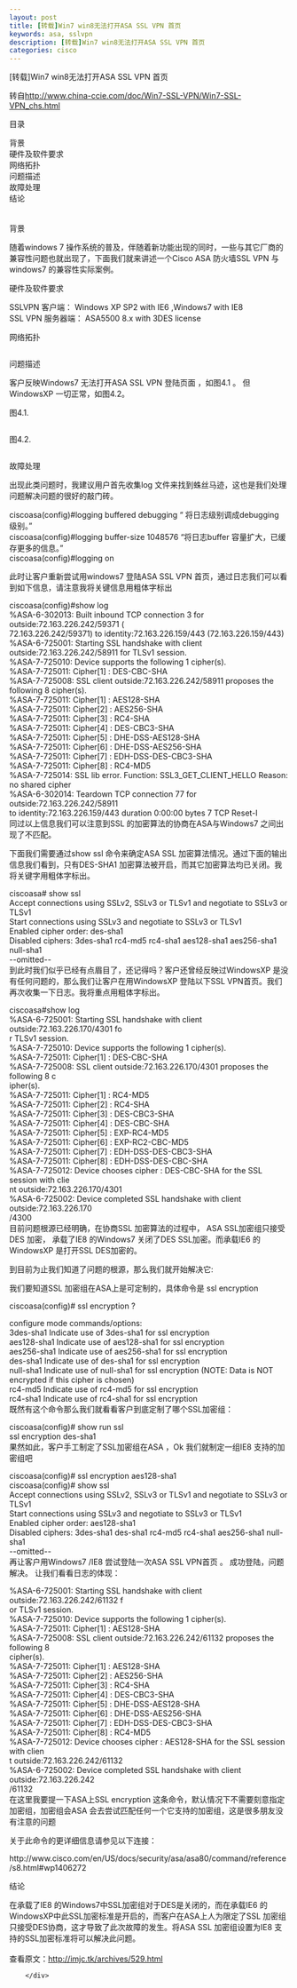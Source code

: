 ```yaml
---
layout: post
title: [转载]Win7 win8无法打开ASA SSL VPN 首页
keywords: asa, sslvpn
description: [转载]Win7 win8无法打开ASA SSL VPN 首页
categories: cisco
---
```

[转载]Win7 win8无法打开ASA SSL VPN 首页
<div id="sina_keyword_ad_area2" class="articalContent   newfont_family">
<p>转自<a title="http://www.china-ccie.com/doc/Win7-SSL-VPN/Win7-SSL-VPN_chs.html" href="http://www.china-ccie.com/doc/Win7-SSL-VPN/Win7-SSL-VPN_chs.html" rel="nofollow">http://www.china-ccie.com/doc/Win7-SSL-VPN/Win7-SSL-VPN_chs.html</a></p>
<p>目录</p>
<p>背景<br />
硬件及软件要求<br />
网络拓扑<br />
问题描述<br />
故障处理<br />
结论<br />
　</p>
<p>背景</p>
<p>随着windows 7
操作系统的普及，伴随着新功能出现的同时，一些与其它厂商的兼容性问题也就出现了，下面我们就来讲述一个Cisco ASA 防火墙SSL
VPN 与 windows7 的兼容性实际案例。</p>
<p>硬件及软件要求</p>
<p>SSLVPN 客户端： Windows XP SP2 with IE6 ,Windows7 with IE8<br />
SSL VPN 服务器端： ASA5500 8.x with 3DES license</p>
<p>网络拓扑</p>
<p><img src="/images/blog/011300242213394.jpg" alt="" /></p>
<p>问题描述</p>
<p>客户反映Windows7 无法打开ASA SSL VPN 登陆页面 ，如图4.1 。 但WindowsXP
一切正常，如图4.2。</p>
<p>图4.1.</p>
<p><img src="/images/blog/011300443461680.jpg" alt="" /></p>
<p>图4.2.</p>
<p><img src="/images/blog/011300527838000.jpg" alt="" /></p>
<p>故障处理</p>
<p>出现此类问题时，我建议用户首先收集log 文件来找到蛛丝马迹，这也是我们处理问题解决问题的很好的敲门砖。</p>
<p>ciscoasa(config)#logging buffered debugging &ldquo; 将日志级别调成debugging
级别。&rdquo;<br />
ciscoasa(config)#logging buffer-size 1048576 &ldquo;将日志buffer
容量扩大，已缓存更多的信息。&rdquo;<br />
ciscoasa(config)#logging on</p>
<p>此时让客户重新尝试用windows7 登陆ASA SSL VPN
首页，通过日志我们可以看到如下信息，请注意我将关键信息用粗体字标出</p>
<p>ciscoasa(config)#show log<br />
%ASA-6-302013: Built inbound TCP connection 3 for
outside:72.163.226.242/59371 (<br />
72.163.226.242/59371) to identity:72.163.226.159/443
(72.163.226.159/443)<br />
%ASA-6-725001: Starting SSL handshake with client
outside:72.163.226.242/58911 for TLSv1 session.<br />
%ASA-7-725010: Device supports the following 1 cipher(s).<br />
%ASA-7-725011: Cipher[1] : DES-CBC-SHA<br />
%ASA-7-725008: SSL client outside:72.163.226.242/58911 proposes the
following 8 cipher(s).<br />
%ASA-7-725011: Cipher[1] : AES128-SHA<br />
%ASA-7-725011: Cipher[2] : AES256-SHA<br />
%ASA-7-725011: Cipher[3] : RC4-SHA<br />
%ASA-7-725011: Cipher[4] : DES-CBC3-SHA<br />
%ASA-7-725011: Cipher[5] : DHE-DSS-AES128-SHA<br />
%ASA-7-725011: Cipher[6] : DHE-DSS-AES256-SHA<br />
%ASA-7-725011: Cipher[7] : EDH-DSS-DES-CBC3-SHA<br />
%ASA-7-725011: Cipher[8] : RC4-MD5<br />
%ASA-7-725014: SSL lib error. Function: SSL3_GET_CLIENT_HELLO
Reason: no shared cipher<br />
%ASA-6-302014: Teardown TCP connection 77 for
outside:72.163.226.242/58911<br />
to identity:72.163.226.159/443 duration 0:00:00 bytes 7 TCP
Reset-I<br />
同过以上信息我们可以注意到SSL 的加密算法的协商在ASA与Windows7 之间出现了不匹配。</p>
<p>下面我们需要通过show ssl 命令来确定ASA SSL 加密算法情况。通过下面的输出信息我们看到，只有DES-SHA1
加密算法被开启，而其它加密算法均已关闭。我将关键字用粗体字标出。</p>
<p>ciscoasa# show ssl<br />
Accept connections using SSLv2, SSLv3 or TLSv1 and negotiate to
SSLv3 or TLSv1<br />
Start connections using SSLv3 and negotiate to SSLv3 or TLSv1<br />
Enabled cipher order: des-sha1<br />
Disabled ciphers: 3des-sha1 rc4-md5 rc4-sha1 aes128-sha1
aes256-sha1 null-sha1<br />
--omitted--<br />
到此时我们似乎已经有点眉目了，还记得吗？客户还曾经反映过WindowsXP 是没有任何问题的，那么我们让客户在用WindowsXP
登陆以下SSL VPN首页。我们再次收集一下日志。我将重点用粗体字标出。</p>
<p>ciscoasa#show log<br />
%ASA-6-725001: Starting SSL handshake with client
outside:72.163.226.170/4301 fo<br />
r TLSv1 session.<br />
%ASA-7-725010: Device supports the following 1 cipher(s).<br />
%ASA-7-725011: Cipher[1] : DES-CBC-SHA<br />
%ASA-7-725008: SSL client outside:72.163.226.170/4301 proposes the
following 8 c<br />
ipher(s).<br />
%ASA-7-725011: Cipher[1] : RC4-MD5<br />
%ASA-7-725011: Cipher[2] : RC4-SHA<br />
%ASA-7-725011: Cipher[3] : DES-CBC3-SHA<br />
%ASA-7-725011: Cipher[4] : DES-CBC-SHA<br />
%ASA-7-725011: Cipher[5] : EXP-RC4-MD5<br />
%ASA-7-725011: Cipher[6] : EXP-RC2-CBC-MD5<br />
%ASA-7-725011: Cipher[7] : EDH-DSS-DES-CBC3-SHA<br />
%ASA-7-725011: Cipher[8] : EDH-DSS-DES-CBC-SHA<br />
%ASA-7-725012: Device chooses cipher : DES-CBC-SHA for the SSL
session with clie<br />
nt outside:72.163.226.170/4301<br />
%ASA-6-725002: Device completed SSL handshake with client
outside:72.163.226.170<br />
/4300<br />
目前问题根源已经明确，在协商SSL 加密算法的过程中， ASA SSL加密组只接受DES 加密， 承载了IE8 的Windows7
关闭了DES SSL加密。而承载IE6 的WindowsXP 是打开SSL DES加密的。</p>
<p>到目前为止我们知道了问题的根源，那么我们就开始解决它:</p>
<p>我们要知道SSL 加密组在ASA上是可定制的，具体命令是 ssl encryption</p>
<p>ciscoasa(config)# ssl encryption ?</p>
<p>configure mode commands/options:<br />
3des-sha1 Indicate use of 3des-sha1 for ssl encryption<br />
aes128-sha1 Indicate use of aes128-sha1 for ssl encryption<br />
aes256-sha1 Indicate use of aes256-sha1 for ssl encryption<br />
des-sha1 Indicate use of des-sha1 for ssl encryption<br />
null-sha1 Indicate use of null-sha1 for ssl encryption (NOTE: Data
is NOT<br />
encrypted if this cipher is chosen)<br />
rc4-md5 Indicate use of rc4-md5 for ssl encryption<br />
rc4-sha1 Indicate use of rc4-sha1 for ssl encryption<br />
既然有这个命令那么我们就看看客户到底定制了哪个SSL加密组：</p>
<p>ciscoasa(config)# show run ssl<br />
ssl encryption des-sha1<br />
果然如此，客户手工制定了SSL加密组在ASA ，Ok 我们就制定一组IE8 支持的加密组吧</p>
<p>ciscoasa(config)# ssl encryption aes128-sha1<br />
ciscoasa(config)# show ssl<br />
Accept connections using SSLv2, SSLv3 or TLSv1 and negotiate to
SSLv3 or TLSv1<br />
Start connections using SSLv3 and negotiate to SSLv3 or TLSv1<br />
Enabled cipher order: aes128-sha1<br />
Disabled ciphers: 3des-sha1 des-sha1 rc4-md5 rc4-sha1 aes256-sha1
null-sha1<br />
--omitted--<br />
再让客户用Windows7 /IE8 尝试登陆一次ASA SSL VPN首页 。 成功登陆，问题解决。 让我们看看日志的体现：</p>
<p>%ASA-6-725001: Starting SSL handshake with client
outside:72.163.226.242/61132 f<br />
or TLSv1 session.<br />
%ASA-7-725010: Device supports the following 1 cipher(s).<br />
%ASA-7-725011: Cipher[1] : AES128-SHA<br />
%ASA-7-725008: SSL client outside:72.163.226.242/61132 proposes the
following 8<br />
cipher(s).<br />
%ASA-7-725011: Cipher[1] : AES128-SHA<br />
%ASA-7-725011: Cipher[2] : AES256-SHA<br />
%ASA-7-725011: Cipher[3] : RC4-SHA<br />
%ASA-7-725011: Cipher[4] : DES-CBC3-SHA<br />
%ASA-7-725011: Cipher[5] : DHE-DSS-AES128-SHA<br />
%ASA-7-725011: Cipher[6] : DHE-DSS-AES256-SHA<br />
%ASA-7-725011: Cipher[7] : EDH-DSS-DES-CBC3-SHA<br />
%ASA-7-725011: Cipher[8] : RC4-MD5<br />
%ASA-7-725012: Device chooses cipher : AES128-SHA for the SSL
session with clien<br />
t outside:72.163.226.242/61132<br />
%ASA-6-725002: Device completed SSL handshake with client
outside:72.163.226.242<br />
/61132<br />
在这里我要提一下ASA上SSL encryption 这条命令，默认情况下不需要刻意指定加密组，加密组会ASA
会去尝试匹配任何一个它支持的加密组，这是很多朋友没有注意的问题</p>
<p>关于此命令的更详细信息请参见以下连接：</p>
<p>
http://www.cisco.com/en/US/docs/security/asa/asa80/command/reference/s8.html#wp1406272</p>
<p>结论</p>
<p>在承载了IE8 的Windows7中SSL加密组对于DES是关闭的，而在承载IE6
的WindowsXP中此SSL加密标准是开启的，而客户在ASA上人为限定了SSL
加密组只接受DES协商，这才导致了此次故障的发生。将ASA SSL 加密组设置为IE8
支持的SSL加密标准将可以解决此问题。<br />
<br />
查看原文：<a href="http://imjc.tk/archives/529.html" rel="nofollow">http://imjc.tk/archives/529.html</a></p>
							
		</div>
    
